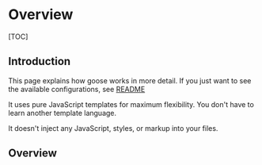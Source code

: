 # Overview

[TOC]


<!-- todo: finish -->


## Introduction

This page explains how goose works in more detail. If you just want to see the available configurations, see [README](./README.md)


It uses pure JavaScript templates for maximum flexibility. You don't have to learn another template language.

It doesn't inject any JavaScript, styles, or markup into your files.


## Overview

<!-- Templates are rendered no matter their content. To goose it doesn't matter what content a template has, as the rendering is just the execution of the render functions in the chain and the substitution of the variables. The content can be using transformations, e.g. markdown to html. -->

<!-- 
templates are rendered, assets are copied, rest is ignored
only templates and assets are outputted, layouts and global data are not,
templates are processed / rendered, assets are copied over unmodified
note: everything unrecognised is treated as asset and copied, not ignored! doesn't by default ignore unrecognised files!

 -->

<!-- 

Goose can be seen as a compiler. It takes files from the source directory, processes them, and writes them to the output directory. Many input files can result in one output file using templates, or one input file can result in many output files using pagination.

Any file of a transformed file type can have a frontmatter where it can declare properties, which it together with global properties can use in its body.

The rest of the files is just copied over without touching it. Files that are ignored aren't touched at all.

By default no code is injected, no additional JavaScript, no styles, no markup.
 -->

 <!-- 
 
 terminology

- template: content that is not complete, relies on layouts, is outputted
- layouts: content that is not complete, wraps templates, is not outputted

- property: variable available in template
  local, if from frontmatter
  global, if from data directory

- render: assemble a template and its layout(s) only applies to templates
- transform (compile): md to html, svelte to html, etc.
- transform (transpile): html to minified html, etc. applies to all files

- action: copy+render, copy only, ignore

 -->